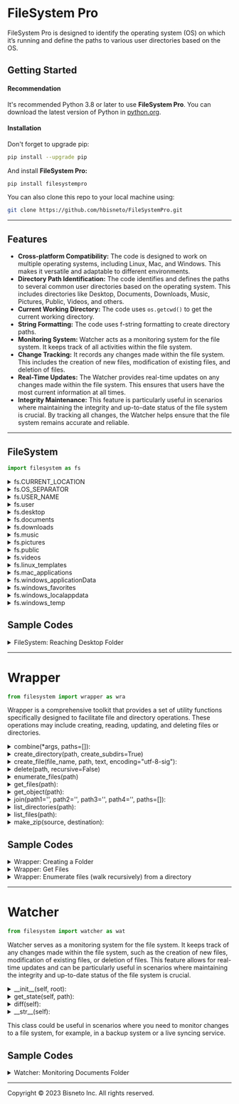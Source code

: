 # FileSystem Pro 

FileSystem Pro is designed to identify the operating system (OS) on which it’s running and define the paths to various user directories based on the OS.

## Getting Started

#### Recommendation

It's recommended Python 3.8 or later to use **FileSystem Pro**. You can download the latest version of Python in [python.org](https://www.python.org/).

#### Installation

Don't forget to upgrade pip:

```sh
pip install --upgrade pip
```

And install **FileSystem Pro:**

```sh
pip install filesystempro
```

You can also clone this repo to your local machine using:

```sh
git clone https://github.com/hbisneto/FileSystemPro.git
```

---

## Features
- **Cross-platform Compatibility:** The code is designed to work on multiple operating systems, including Linux, Mac, and Windows. This makes it versatile and adaptable to different environments.
- **Directory Path Identification:** The code identifies and defines the paths to several common user directories based on the operating system. This includes directories like Desktop, Documents, Downloads, Music, Pictures, Public, Videos, and others.
- **Current Working Directory:** The code uses `os.getcwd()` to get the current working directory.
- **String Formatting:** The code uses f-string formatting to create directory paths.
- **Monitoring System:** Watcher acts as a monitoring system for the file system. It keeps track of all activities within the file system.
- **Change Tracking:** It records any changes made within the file system. This includes the creation of new files, modification of existing files, and deletion of files.
- **Real-Time Updates:** The Watcher provides real-time updates on any changes made within the file system. This ensures that users have the most current information at all times.
- **Integrity Maintenance:** This feature is particularly useful in scenarios where maintaining the integrity and up-to-date status of the file system is crucial. By tracking all changes, the Watcher helps ensure that the file system remains accurate and reliable.

---

## FileSystem

```py
import filesystem as fs
```

<details>
<summary>fs.CURRENT_LOCATION</summary>

> Creates a string that represents the path to the current directory. (Where the application is running)

```py
print(fs.CURRENT_LOCATION)
```

</details>

<details>
<summary>fs.OS_SEPARATOR</summary>

> prints the OS separator 
<br>'`/`' for macOS and Linux
<br>'`\\`' for Windows

```py
print(fs.OS_SEPARATOR)
```

</details>

<details>
<summary>fs.USER_NAME</summary>

> Creates a string that represents the username of the user currently logged in to the system.

```py
print(fs.USER_NAME)
```

</details>

<details>
<summary>fs.user</summary>

> Creates a string that represents the path to the current user's home directory.

```py
print(fs.user)
```

</details>

<details>
<summary>fs.desktop</summary>

> Creates a string that represents the path to the current user's Desktop folder.

```py
print(fs.desktop)
```

</details>

<details>
<summary>fs.documents</summary>

> Creates a string that represents the path to the current user's Documents folder.

```py
print(fs.documents)
```

</details>

<details>
<summary>fs.downloads</summary>

> Creates a string that represents the path to the current user's Downloads folder.

```py
print(fs.downloads)
```

</details>

<details>
<summary>fs.music</summary>

> Creates a string that represents the path to the current user's Music folder.

```py
print(fs.music)
```

</details>

<details>
<summary>fs.pictures</summary>

> Creates a string that represents the path to the current user's Pictures folder.

```py
print(fs.pictures)
```

</details>

<details>
<summary>fs.public</summary>

> Creates a string that represents the path to the current user's Public folder.

```py
print(fs.public)
```

</details>

<details>
<summary>fs.videos</summary>

> Creates a string that represents the path to the current user's Videos folder.

```py
print(fs.videos)
```

</details>

<details>
<summary>fs.linux_templates</summary>

> Creates a string that represents the path to the current user's Templates folder in Linux environment.

```py
print(fs.linux_templates)
```

</details>

<details>
<summary>fs.mac_applications</summary>

> Creates a string that represents the path to the current user's Applications folder in macOS environment.

```py
print(fs.mac_applications)
```

</details>

<details>
<summary>fs.windows_applicationData</summary>

> Creates a string that represents the path to the current user's Roaming folder inside AppData in Windows environment.

```py
print(fs.windows_applicationData)
```

</details>

<details>
<summary>fs.windows_favorites</summary>

> Creates a string that represents the path to the current user's Favorites folder in Windows environment.

```py
print(fs.windows_favorites)
```

</details>

<details>
<summary>fs.windows_localappdata</summary>

> Creates a string that represents the path to the current user's Local folder inside AppData in Windows environment.

```py
print(fs.windows_localappdata)
```

</details>

<details>
<summary>fs.windows_temp</summary>

> Creates a string that represents the path to the current user's Temp folder inside LocalAppData in Windows environment.

```py
print(fs.windows_temp)
```

</details>

## Sample Codes

<details>
<summary>FileSystem: Reaching Desktop Folder</summary>

The following example shows how to get the `Desktop` directory path

```py
import filesystem as fs

desk = fs.desktop

print(desk)
```

Output:

```sh
## On Linux
/home/YOU/Desktop

## On macOS
/Users/YOU/Desktop

## On Windows
C:\Users\YOU\Desktop
```
</details>

---

# Wrapper

```py
from filesystem import wrapper as wra
```

Wrapper is a comprehensive toolkit that provides a set of utility functions specifically designed to facilitate file and directory operations. These operations may include creating, reading, updating, and deleting files or directories.

<details>
<summary>combine(*args, paths=[]):</summary>

```py
wra.combine(*args, paths=[]):
```

This function is designed to combine file or directory paths. It takes any number of arguments `*args` and an optional parameter paths which is a list of paths. The function returns a combined path based on the inputs.
<br>If the paths list is provided, the function uses it to combine paths. It starts with the first path in the list and checks if it’s an absolute path. If it’s not, it raises a `ValueError` with a detailed error message. Then, it iterates over the rest of the paths in the list. If a path is absolute, it replaces the current result with this path. If a path is relative, it joins this path to the current result. Finally, it returns the combined path.
<br> If the paths list is not provided or is empty, the function uses the arguments passed `*args`. It starts with the first argument and checks if it’s an absolute path. If it’s not, it raises a `ValueError` with a detailed error message. Then, it iterates over the rest of the arguments. If an argument is an absolute path, it replaces the current result with this path. If an argument is a relative path and not an empty string, it adds this path to the current result. If the current result doesn’t end with a separator (os.sep), it adds one before adding the path. Finally, it returns the combined path.
<br><br> **Please note**: This function does not check if the paths exist or are valid, it only combines them based on the rules described. It’s up to the caller to ensure that the paths are valid and exist if necessary.
>This method is intended to concatenate individual strings into a single string that represents a file path. However, if an argument other than the first contains a rooted path, any previous path components are ignored, and the returned string begins with that rooted path component. As an alternative to the `combine` method, consider using the `join` method.
</details>

<details>
<summary>create_directory(path, create_subdirs=True)</summary>

```py
wra.create_directory(path, create_subdirs=True)
```

This function is used to create a directory at the specified `path`. If `create_subdirs` is `True`, the function creates all intermediate-level directories needed to contain the leaf directory. If `create_subdirs` is `False`, the function will raise an error if the directory already exists or if any intermediate-level directories in the path do not exist. Default is **`True`**
<br>If the directories already exist, it does nothing.
</details>

<details>
<summary>create_file(file_name, path, text, encoding="utf-8-sig"):</summary>

```py
wra.create_file(file_name, path, text, encoding="utf-8-sig")
```

The function attempts to open a file at the specified `path` with the given `file_name` (with extension), in write mode with the specified `encoding`. It then writes the provided `text` into the file.
</details>

<details>
<summary>delete(path, recursive=False)</summary>

```py
wra.delete(path, recursive=False)
```

This function is designed to delete a directory at a given `path`.
<br>If `recursive` is set to `True`, the function will delete the directory and all its contents. If it’s `False`, the function will only delete the directory if it’s empty. Default is **`False`**.
</details>

<details>
<summary>enumerate_files(path)</summary>

```py
wra.enumerate_files(path)
```

This function performs a depth-first traversal of the directory tree at the given path (after expanding any user home directory symbols). It returns a list of dictionaries containing the attributes of each file and directory in the tree.
</details>

<details>
<summary>get_files(path):</summary>

```py
wra.get_files(path)
```

This function takes a path as input (which can include wildcards), expands any user home directory symbols (`~`), and returns a list of dictionaries containing the attributes of each file or directory that matches the path.
</details>

<details>
<summary>get_object(path):</summary>

```py
wra.get_object(path)
```

This function takes a file or directory path as input and returns a dictionary containing various attributes of the file or directory. These attributes include the time of last modification, creation time, last access time, name, size, absolute path, parent directory, whether it's a directory or file or link, whether it exists, and its extension (if it's a file).
</details>

<details>
<summary>join(path1='', path2='', path3='', path4='', paths=[]):</summary>

```py
wra.join(path1='', path2='', path3='', path4='', paths=[])
```

This function is designed to concatenate directory paths. It takes four optional string parameters `path1`, `path2`, `path3`, `path4` and an optional list of paths `paths`. The function returns a single string that represents the concatenated path.
<br> For each of the parameters `path1`, `path2`, `path3`, and `path4`, the function checks if the path ends with a separator. If it doesn’t, and the path is not an empty string, it adds a separator to the end of the path.
<br>If the paths list is provided and is not empty, the function iterates over each item in the list. For each item, it checks if the item ends with a separator. If it doesn’t, it adds a separator to the end of the item.
<br>Finally, the function returns the concatenated path.
<br><br> **Please note**: This function does not check if the paths exist or are valid, it only combines them based on the rules described. It’s up to the caller to ensure that the paths are valid and exist if necessary.
> Unlike the `combine` method, the `join` method does not attempt to root the returned path. (That is, if `path2` or `path3` or `path4` is an absolute path, the `join` method does not discard the previous paths as the `combine` method does.)
</details>

<details>
<summary>list_directories(path):</summary>

```py
wra.list_directories(path)
```

This function returns a list of all the directories in a given directory.
</details>

<details>
<summary>list_files(path):</summary>

```py
wra.list_files(path)
```

This function returns a list of all the files in a given directory.
</details>

<details>
<summary>make_zip(source, destination):</summary>

```py
wra.make_zip(source, destination)
```

This function is used to create a zip archive of a given source directory and move it to a specified destination.
</details>

## Sample Codes

<details>
<summary>Wrapper: Creating a Folder</summary>

The following example shows how to create a new directory named `database` inside the `Documents` directory using **Wrapper**

```py
import filesystem as fs
from filesystem import wrapper as wra

bd_folder = "database"
try:
   wra.create_directory(f'{fs.documents}/{bd_folder}')
except:
   print("Could`t create the folder")
```
</details>

<details>
<summary>Wrapper: Get Files</summary>

1. **Get Files:**

The following example shows how to get files information from **Downloads** folder.

```py
import filesystem as fs
from filesystem import wrapper as wra

pointers = wra.get_files(f'{fs.downloads}/*')
print(pointers)
```

Output:

```py
[{'modified': 1695535334.1411633, 'created': 1697604128.7045012, 'access': 1697604129.781534, 'name': 'CLI.py', 'size': 3345, 'abspath': '/Users/YOU/Downloads/CLI.py', 'dirname': '/Users/YOU/Downloads', 'is_dir': False, 'is_file': True, 'is_link': False, 'exists': True, 'extension': 'py'}, {'modified': 1697605101.6574, 'created': 1697683292.4821024, 'access': 1697683294.46923, 'name': 'Python_Logo.png', 'size': 747809, 'abspath': '/Users/YOU/Downloads/Python_Logo.png', 'dirname': '/Users/YOU/Downloads', 'is_dir': False, 'is_file': True, 'is_link': False, 'exists': True, 'extension': 'png'}, {'modified': 1697681746.0940206, 'created': 1697682027.268841, 'access': 1697682292.5433743, 'name': 'Sample_File.py', 'size': 1031, 'abspath': '/Users/YOU/Downloads/Sample_File.py', 'dirname': '/Users/YOU/Downloads', 'is_dir': False, 'is_file': True, 'is_link': False, 'exists': True, 'extension': 'py'}]
```

#

2. **Filter Files by Extension:**

The following example is using a list comprehension to filter out files with extension `.py` from the pointers list:

```py
py_files = [x for x in pointers if x["extension"] == "py"]
print(py_files)
```

```py
[{'modified': 1695535334.1411633, 'created': 1697604128.7045012, 'access': 1697604129.781534, 'name': 'CLI.py', 'size': 3345, 'abspath': '/Users/YOU/Downloads/CLI.py', 'dirname': '/Users/YOU/Downloads', 'is_dir': False, 'is_file': True, 'is_link': False, 'exists': True, 'extension': 'py'}, {'modified': 1697681746.0940206, 'created': 1697682027.268841, 'access': 1697681829.0075543, 'name': 'Sample_File.py', 'size': 1031, 'abspath': '/Users/YOU/Downloads/Sample_File.py', 'dirname': '/Users/YOU/Downloads', 'is_dir': False, 'is_file': True, 'is_link': False, 'exists': True, 'extension': 'py'}]
```

#

3. **Get File Names Inside the Filter:**
The following code is using a list comprehension that prints the names of all filtered files in the `py_files` list:

```py
print([x["name"] for x in py_files])
```

Output:

```sh
['CLI.py', 'Sample_File.py']
```
</details>

<details>
<summary>Wrapper: Enumerate files (walk recursively) from a directory</summary>

The following code is using a list comprehension to generate a list of all files in the **Downloads** directory:

```py
tree = [x for x in wra.enumerate_files(fs.downloads)]
print(tree)
```

Output:

```py
[{'modified': 1697683292.4821026, 'created': 1697683292.4821026, 'access': 1697683292.484029, 'name': 'Downloads', 'size': 224, 'abspath': '/Users/YOU/Downloads', 'dirname': '/Users/YOU', 'is_dir': True, 'is_file': False, 'is_link': False, 'exists': True, 'extension': ''}, {'modified': 1697683288.8639557, 'created': 1697683288.8639557, 'access': 1697602943.1846778, 'name': '.DS_Store', 'size': 6148, 'abspath': '/Users/YOU/Downloads/.DS_Store', 'dirname': '/Users/YOU/Downloads', 'is_dir': False, 'is_file': True, 'is_link': False, 'exists': True, 'extension': 'DS_Store'}, {'modified': 1690685751.342114, 'created': 1690685751.4194765, 'access': 1690685751.342114, 'name': '.localized', 'size': 0, 'abspath': '/Users/YOU/Downloads/.localized', 'dirname': '/Users/YOU/Downloads', 'is_dir': False, 'is_file': True, 'is_link': False, 'exists': True, 'extension': 'localized'}, {'modified': 1695535334.1411633, 'created': 1697604128.7045012, 'access': 1697604129.781534, 'name': 'CLI.py', 'size': 3345, 'abspath': '/Users/YOU/Downloads/CLI.py', 'dirname': '/Users/YOU/Downloads', 'is_dir': False, 'is_file': True, 'is_link': False, 'exists': True, 'extension': 'py'}, {'modified': 1697605101.6574, 'created': 1697683292.4821024, 'access': 1697683294.46923, 'name': 'Python_Logo.png', 'size': 747809, 'abspath': '/Users/YOU/Downloads/Python_Logo.png', 'dirname': '/Users/YOU/Downloads', 'is_dir': False, 'is_file': True, 'is_link': False, 'exists': True, 'extension': 'png'}, {'modified': 1697681746.0940206, 'created': 1697682027.268841, 'access': 1697682292.5433743, 'name': 'Sample_File.py', 'size': 1031, 'abspath': '/Users/YOU/Downloads/Sample_File.py', 'dirname': '/Users/YOU/Downloads', 'is_dir': False, 'is_file': True, 'is_link': False, 'exists': True, 'extension': 'py'}]
```
</details>

---

# Watcher

```py
from filesystem import watcher as wat
```

Watcher serves as a monitoring system for the file system. It keeps track of any changes made within the file system, such as the creation of new files, modification of existing files, or deletion of files. This feature allows for real-time updates and can be particularly useful in scenarios where maintaining the integrity and up-to-date status of the file system is crucial.

<details>
<summary>__init__(self, root):</summary>

This is the constructor method that initializes the `Watcher` object with a root directory to watch. It also saves the current state of the file system in `self.saved_state`.
</details>
<details>
<summary>get_state(self, path):</summary>

This method returns a dictionary where the keys are the absolute paths of all files in the given path and the values are file metadata obtained from the `wrapper.enumerate_files(path)` function.
</details>
<details>
<summary>diff(self):</summary>

This method compares the current state of the file system with the saved state and identifies any changes (created, updated, or removed files). It returns a list of dictionaries where each dictionary contains the metadata of a changed file and an additional key "change" indicating the type of change.
</details>
<details>
<summary>__str__(self):</summary>

This method returns a string representation of the `Watcher` object.
</details>

<!-- <details>
<summary>List Of Functions </summary>

Watcher is used to monitor changes in a file system.

- `__init__(self, root)`: This is the constructor method that initializes the `Watcher` object with a root directory to watch. It also saves the current state of the file system in `self.saved_state`.

- `get_state(self, path)`: This method returns a dictionary where the keys are the absolute paths of all files in the given path and the values are file metadata obtained from the `core.enumerate_files(path)` function.

- `diff(self)`: This method compares the current state of the file system with the saved state and identifies any changes (created, updated, or removed files). It returns a list of dictionaries where each dictionary contains the metadata of a changed file and an additional key "change" indicating the type of change.

- `__str__(self)`: This method returns a string representation of the `Watcher` object.
</details> -->

This class could be useful in scenarios where you need to monitor changes to a file system, for example, in a backup system or a live syncing service.

## Sample Codes

<details>
<summary>Watcher: Monitoring Documents Folder</summary>

This Watcher example is designed to monitor changes in **Documents** directory and print out the changes as they occur.

```py
# Native library
import time
from datetime import datetime

# FileSystemPro
import filesystem as fs
from filesystem import watcher as wat

# Create a new instance of Watcher class
watcher = wat.Watcher(f'{fs.documents}')

# Run `diff` method to get directory changes
while True:
    changes = watcher.diff()
    if changes:
        print(f"Changes detected at: {datetime.now()}:")
        for change in changes:
            print(f"{change['abspath']} was {change['change']}")
    time.sleep(5)  # Awaits for 5 seconds before a new verification
```

</details>

---

Copyright © 2023 Bisneto Inc. All rights reserved.